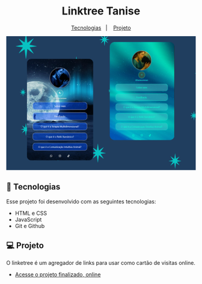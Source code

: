 <h1 align="center"> Linktree Tanise </h1>
<p align="center">
  <a href="#-tecnologias">Tecnologias</a>&nbsp;&nbsp;&nbsp;|&nbsp;&nbsp;&nbsp;
  <a href="#-projeto">Projeto</a>
</p>

<p align="center">
    <img src="./assets/Banner.png"/>
</p>

## 🚀 Tecnologias

Esse projeto foi desenvolvido com as seguintes tecnologias:

- HTML e CSS
- JavaScript
- Git e Github

## 💻 Projeto

O linketree é um agregador de links para usar como cartão de visitas online.

- [Acesse o projeto finalizado, online](linktree-tani.vercel.app)

